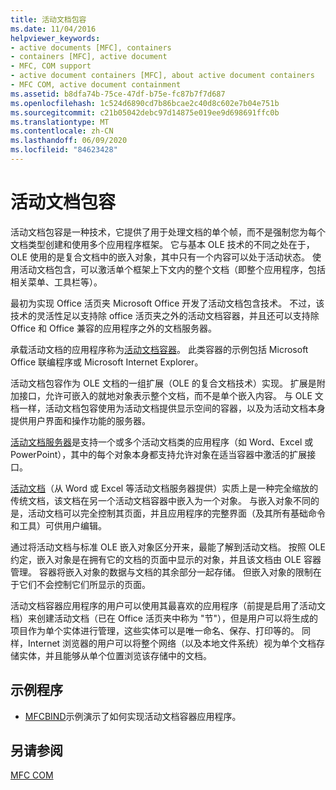 ```yaml
---
title: 活动文档包容
ms.date: 11/04/2016
helpviewer_keywords:
- active documents [MFC], containers
- containers [MFC], active document
- MFC, COM support
- active document containers [MFC], about active document containers
- MFC COM, active document containment
ms.assetid: b8dfa74b-75ce-47df-b75e-fc87b7f7d687
ms.openlocfilehash: 1c524d6890cd7b86bcae2c40d8c602e7b04e751b
ms.sourcegitcommit: c21b05042debc97d14875e019ee9d698691ffc0b
ms.translationtype: MT
ms.contentlocale: zh-CN
ms.lasthandoff: 06/09/2020
ms.locfileid: "84623428"
---
```

# <a name="active-document-containment"></a>活动文档包容

活动文档包容是一种技术，它提供了用于处理文档的单个帧，而不是强制您为每个文档类型创建和使用多个应用程序框架。 它与基本 OLE 技术的不同之处在于，OLE 使用的是复合文档中的嵌入对象，其中只有一个内容可以处于活动状态。 使用活动文档包含，可以激活单个框架上下文内的整个文档（即整个应用程序，包括相关菜单、工具栏等）。

最初为实现 Office 活页夹 Microsoft Office 开发了活动文档包含技术。 不过，该技术的灵活性足以支持除 office 活页夹之外的活动文档容器，并且还可以支持除 Office 和 Office 兼容的应用程序之外的文档服务器。

承载活动文档的应用程序称为[活动文档容器](active-document-containers.md)。 此类容器的示例包括 Microsoft Office 联编程序或 Microsoft Internet Explorer。

活动文档包容作为 OLE 文档的一组扩展（OLE 的复合文档技术）实现。 扩展是附加接口，允许可嵌入的就地对象表示整个文档，而不是单个嵌入内容。 与 OLE 文档一样，活动文档包容使用为活动文档提供显示空间的容器，以及为活动文档本身提供用户界面和操作功能的服务器。

[活动文档服务器](active-document-servers.md)是支持一个或多个活动文档类的应用程序（如 Word、Excel 或 PowerPoint），其中的每个对象本身都支持允许对象在适当容器中激活的扩展接口。

[活动文档](active-documents.md)（从 Word 或 Excel 等活动文档服务器提供）实质上是一种完全缩放的传统文档，该文档在另一个活动文档容器中嵌入为一个对象。 与嵌入对象不同的是，活动文档可以完全控制其页面，并且应用程序的完整界面（及其所有基础命令和工具）可供用户编辑。

通过将活动文档与标准 OLE 嵌入对象区分开来，最能了解到活动文档。 按照 OLE 约定，嵌入对象是在拥有它的文档的页面中显示的对象，并且该文档由 OLE 容器管理。 容器将嵌入对象的数据与文档的其余部分一起存储。 但嵌入对象的限制在于它们不会控制它们所显示的页面。

活动文档容器应用程序的用户可以使用其最喜欢的应用程序（前提是启用了活动文档）来创建活动文档（已在 Office 活页夹中称为 "节"），但是用户可以将生成的项目作为单个实体进行管理，这些实体可以是唯一命名、保存、打印等的。 同样，Internet 浏览器的用户可以将整个网络（以及本地文件系统）视为单个文档存储实体，并且能够从单个位置浏览该存储中的文档。

## <a name="sample-programs"></a>示例程序

- [MFCBIND](../overview/visual-cpp-samples.md)示例演示了如何实现活动文档容器应用程序。

## <a name="see-also"></a>另请参阅

[MFC COM](mfc-com.md)
